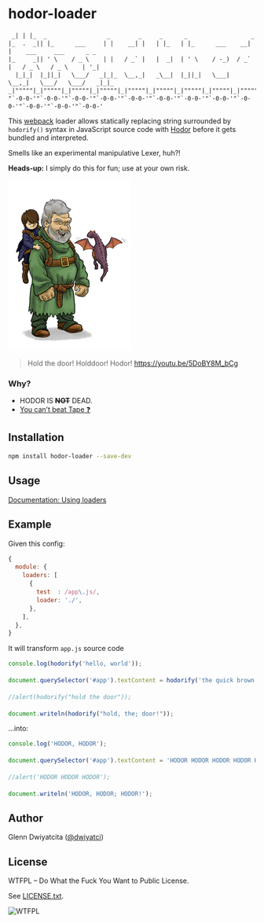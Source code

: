 # hodor-loader
```
 _| | |_  _                 _        _     _      _                  _                           
|_  .  _|| |_      ___     | |    __| |   | |_   | |_      ___    __| |    ___     ___      _ _  
|_     _|| ' \    / _ \    | |   / _` |   |  _|  | ' \    / -_)  / _` |   / _ \   / _ \    | '_| 
  |_|_|  |_||_|   \___/   _|_|_  \__,_|   _\__|  |_||_|   \___|  \__,_|   \___/   \___/   _|_|_  
_|"""""|_|"""""|_|"""""|_|"""""|_|"""""|_|"""""|_|"""""|_|"""""|_|"""""|_|"""""|_|"""""|_|"""""| 
"`-0-0-'"`-0-0-'"`-0-0-'"`-0-0-'"`-0-0-'"`-0-0-'"`-0-0-'"`-0-0-'"`-0-0-'"`-0-0-'"`-0-0-'"`-0-0-' 
```

This [webpack](https://github.com/webpack/webpack) loader allows statically replacing string surrounded by `hodorify()` syntax in JavaScript source code with [Hodor](http://awoiaf.westeros.org/index.php/Hodor) before it gets bundled and interpreted.

Smells like an experimental manipulative Lexer, huh?!

**Heads-up:** I simply do this for fun; use at your own risk.

![Image of Hodor by Jack Spellman](hodor.jpg)

> Hold the door! Holddoor! Hodor! https://youtu.be/5DoBY8M_bCg

### Why?
- HODOR IS ~~**NOT**~~ DEAD.
- [You can’t beat Tape :question:](https://medium.com/javascript-scene/why-i-use-tape-instead-of-mocha-so-should-you-6aa105d8eaf4)

## Installation
```sh
npm install hodor-loader --save-dev
```

## Usage
[Documentation: Using loaders](http://webpack.github.io/docs/using-loaders.html)

## Example
Given this config:

```javascript
{
  module: {
    loaders: [
      {
        test  : /app\.js/,
        loader: './',
      },
    ],
  },
}
```

It will transform `app.js` source code

```javascript
console.log(hodorify('hello, world'));

document.querySelector('#app').textContent = hodorify('the quick brown fox jumps over a lazy dog');

//alert(hodorify("hold the door"));

document.writeln(hodorify("hold, the; door!"));
```

...into:

```javascript
console.log('HODOR, HODOR');

document.querySelector('#app').textContent = 'HODOR HODOR HODOR HODOR HODOR HODOR HODOR HODOR HODOR';

//alert('HODOR HODOR HODOR');

document.writeln('HODOR, HODOR; HODOR!');
```

## Author
Glenn Dwiyatcita ([@dwiyatci](http://tiny.cc/dwiyatci))

## License
WTFPL – Do What the Fuck You Want to Public License.

See [LICENSE.txt](LICENSE.txt). 

![WTFPL](http://www.wtfpl.net/wp-content/uploads/2012/12/wtfpl-badge-1.png)
